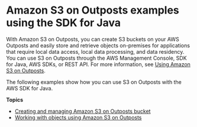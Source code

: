 # Amazon S3 on Outposts examples using the SDK for Java<a name="S3OutpostsJavaExamples"></a>

With Amazon S3 on Outposts, you can create S3 buckets on your AWS Outposts and easily store and retrieve objects on\-premises for applications that require local data access, local data processing, and data residency\. You can use S3 on Outposts through the AWS Management Console, SDK for Java, AWS SDKs, or REST API\. For more information, see [Using Amazon S3 on Outposts](S3onOutposts.md)\. 

The following examples show how you can use S3 on Outposts with the AWS SDK for Java\.

**Topics**
+ [Creating and managing Amazon S3 on Outposts bucket](S3OutpostsBucketJava.md)
+ [Working with objects using Amazon S3 on Outposts](S3OutpostsObjectJava.md)